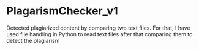# PlagarismChecker_v1
 Detected plagiarized content by comparing two text files. For that, I have used file handling in Python to read text files after that comparing them to detect the plagiarism 
